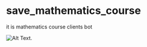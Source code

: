 # save_mathematics_course
it is mathematics course  clients bot


![Alt Text](ezgiv.com-video-to-gif.gif).
